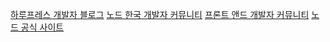 [하루프레스 개발자 블로그](http://rhio.tistory.com)
[노드 한국 개발자 커뮤니티](http://nodejs.kr)
[프론트 앤드 개발자 커뮤니티](http://frends.kr)
[노드 공식 사이트](http://nodejs.org)
